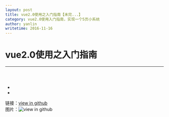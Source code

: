 ```yaml
---
layout: post
title: vue2.0使用之入门指南【未完...】
category: vue2.0使用入门指南，实现一个5页小系统
author: yanlin
writetime: 2016-11-16
---
```

# vue2.0使用之入门指南

***

## 
   

   

### 

  ```
    

  ```

  * 
  * 


链接：[view in github](https://github.com/yanlin0/blog)  
图片：![view in github](https://github.com/yanlin0/blog)



